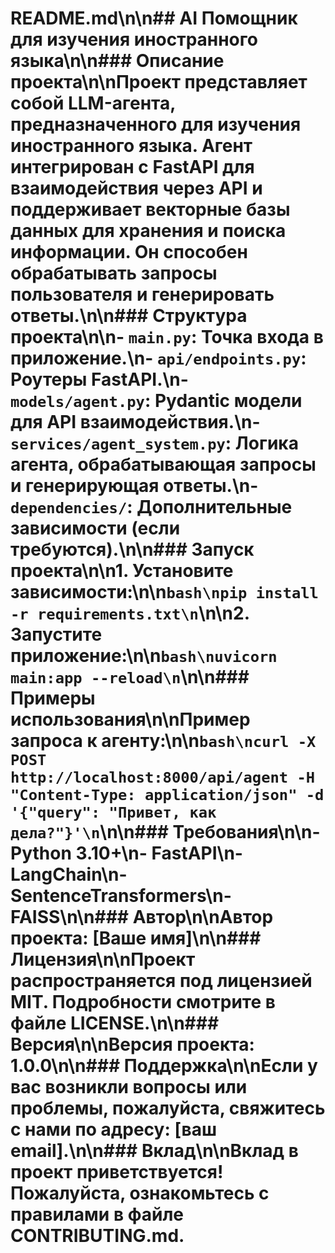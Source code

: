 # README.md\n\n## AI Помощник для изучения иностранного языка\n\n### Описание проекта\n\nПроект представляет собой LLM-агента, предназначенного для изучения иностранного языка. Агент интегрирован с FastAPI для взаимодействия через API и поддерживает векторные базы данных для хранения и поиска информации. Он способен обрабатывать запросы пользователя и генерировать ответы.\n\n### Структура проекта\n\n- `main.py`: Точка входа в приложение.\n- `api/endpoints.py`: Роутеры FastAPI.\n- `models/agent.py`: Pydantic модели для API взаимодействия.\n- `services/agent_system.py`: Логика агента, обрабатывающая запросы и генерирующая ответы.\n- `dependencies/`: Дополнительные зависимости (если требуются).\n\n### Запуск проекта\n\n1. Установите зависимости:\n\n```bash\npip install -r requirements.txt\n```\n\n2. Запустите приложение:\n\n```bash\nuvicorn main:app --reload\n```\n\n### Примеры использования\n\nПример запроса к агенту:\n\n```bash\ncurl -X POST http://localhost:8000/api/agent -H "Content-Type: application/json" -d '{"query": "Привет, как дела?"}'\n```\n\n### Требования\n\n- Python 3.10+\n- FastAPI\n- LangChain\n- SentenceTransformers\n- FAISS\n\n### Автор\n\nАвтор проекта: [Ваше имя]\n\n### Лицензия\n\nПроект распространяется под лицензией MIT. Подробности смотрите в файле LICENSE.\n\n### Версия\n\nВерсия проекта: 1.0.0\n\n### Поддержка\n\nЕсли у вас возникли вопросы или проблемы, пожалуйста, свяжитесь с нами по адресу: [ваш email].\n\n### Вклад\n\nВклад в проект приветствуется! Пожалуйста, ознакомьтесь с правилами в файле CONTRIBUTING.md.